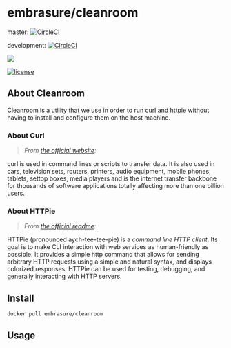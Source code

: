 # embrasure/cleanroom

master: [![CircleCI](https://circleci.com/gh/embrasure/cleanroom/tree/master.svg?style=svg)](https://circleci.com/gh/embrasure/cleanroom/tree/master) 

development: [![CircleCI](https://circleci.com/gh/embrasure/cleanroom/tree/development.svg?style=svg)](https://circleci.com/gh/embrasure/cleanroom/tree/development)

[![](https://imagelayers.io/badge/embrasure/cleanroom:latest.svg)](https://imagelayers.io/?images=embrasure/cleanroom:latest 'Get your own badge on imagelayers.io') 

[![license](https://img.shields.io/badge/license-MIT-blue.svg?style=plastic)]()

## About Cleanroom

Cleanroom is a utility that we use in order to run curl and httpie without having to install and configure them on the host machine. 

### About Curl

> *From [the official website](https://curl.haxx.se/):*

curl is used in command lines or scripts to transfer data. It is also used in cars, television sets, routers, printers, audio equipment, mobile phones, tablets, settop boxes, media players and is the internet transfer backbone for thousands of software applications totally affecting more than one billion users.

### About HTTPie

> *From [the official readme](https://github.com/jakubroztocil/httpie#readme):*

HTTPie (pronounced aych-tee-tee-pie) is a *command line HTTP client*.
Its goal is to make CLI interaction with web services as human-friendly as possible.
It provides a simple http command that allows for sending arbitrary HTTP requests using a simple and natural syntax,
and displays colorized responses. HTTPie can be used for testing, debugging, and generally interacting with HTTP servers.

## Install

`docker pull embrasure/cleanroom`

## Usage